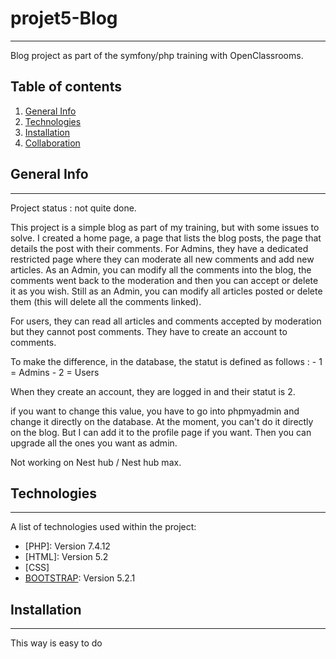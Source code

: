 # projet5-Blog
***
Blog project as part of the symfony/php training with OpenClassrooms.

## Table of contents
1. [General Info](#general-info)
2. [Technologies](#technologies)
3. [Installation](#installation)
4. [Collaboration](#collaboration)

## General Info
***
Project status : not quite done.

This project is a simple blog as part of my training, but with some issues to solve.
I created a home page, a page that lists the blog posts, the page that details the post with their comments.
For Admins, they have a dedicated restricted page where they can moderate all new comments and add new articles.
As an Admin, you can modify all the comments into the blog, the comments went back to the moderation and then you can accept or delete it as you wish.
Still as an Admin, you can modify all articles posted or delete them (this will delete all the comments linked).

For users, they can read all articles and comments accepted by moderation but they cannot post comments.
They have to create an account to comments.

To make the difference, in the database, the statut is defined as follows :
    - 1 = Admins
    - 2 = Users

When they create an account, they are logged in and their statut is 2.

if you want to change this value, you have to go into phpmyadmin and change it directly on the database.
At the moment, you can't do it directly on the blog. But I can add it to the profile page if you want. Then you can upgrade all the ones you want as admin.

Not working on Nest hub / Nest hub max.

## Technologies
***
A list of technologies used within the project:
* [PHP]: Version 7.4.12
* [HTML]: Version 5.2
* [CSS]
* [BOOTSTRAP](https://getbootstrap.com/docs/5.2/getting-started/introduction/): Version 5.2.1

## Installation
***
This way is easy to do

